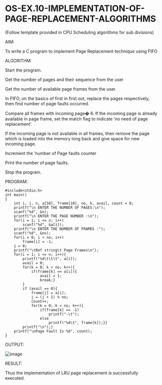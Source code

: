 # OS-EX.10-IMPLEMENTATION-OF-PAGE-REPLACEMENT-ALGORITHMS

(Follow template provided in CPU Scheduling algorithms for sub divisions)

AIM:

To write a C program to implement Page Replacement technique using FIFO

ALGORITHM:

Start the program.

Get the number of pages and their sequence from the user

Get the number of available page frames from the user.

In FIFO, on the basics of first in first out, replace the pages respectively, then find number of page faults occurred.

Compare all frames with incoming page� 6. If the incoming page is already available in page frame, set the match flag to indicate ‘no need of page replacement’.

If the incoming page is not available in all frames, then remove the page which is loaded into the memory long back and give space for new incoming page.

Increment the ‘number of Page faults counter

Print the number of page faults.

Stop the program.



PROGRAM:
```
#include<stdio.h>
int main()
{
    int i, j, n, a[50], frame[10], no, k, avail, count = 0;
    printf("\n ENTER THE NUMBER OF PAGES:\n");
    scanf("%d", &n);
    printf("\n ENTER THE PAGE NUMBER :\n");
    for(i = 1; i <= n; i++)
        scanf("%d", &a[i]);
    printf("\n ENTER THE NUMBER OF FRAMES :");
    scanf("%d", &no);
    for(i = 0; i < no; i++)
        frame[i] = -1;
    j = 0;
    printf("\tRef string\t Page Frames\n");
    for(i = 1; i <= n; i++){
        printf("%d\t\t\t", a[i]);
        avail = 0;
        for(k = 0; k < no; k++){
            if(frame[k] == a[i]){
                avail = 1;
                break;}
        }
        if (avail == 0){
            frame[j] = a[i];
            j = (j + 1) % no;
            count++;
            for(k = 0; k < no; k++){
                if(frame[k] == -1)
                    printf("-\t");
                else
                    printf("%d\t", frame[k]);}}
        printf("\n");}
    printf("\nPage Fault Is %d", count);
}
```

OUTPUT:

![image](https://github.com/Subhikshaa13/OS-EX.10-IMPLEMENTATION-OF-PAGE-REPLACEMENT-ALGORITHMS/assets/118787344/0d64477c-0693-4153-98c1-db1a04634ea1)


RESULT:

Thus the implementation of LRU page replacement is successfully executed.
